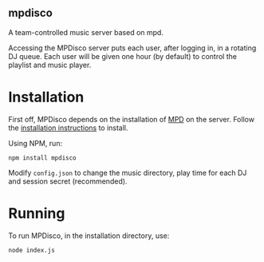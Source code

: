mpdisco
-------

A team-controlled music server based on mpd.

Accessing the MPDisco server puts each user, after logging in, in a rotating DJ queue.
Each user will be given one hour (by default) to control the playlist and music player. 

Installation
============

First off, MPDisco depends on the installation of [MPD](http://www.musicpd.org/) on the server.
Follow the [installation instructions](http://mpd.wikia.com/wiki/Install) to install.

Using NPM, run:

```npm install mpdisco```

Modify `config.json` to change the music directory, play time for each DJ and session secret (recommended).

Running
=======

To run MPDisco, in the installation directory, use:

```node index.js```